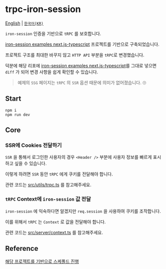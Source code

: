 # trpc-iron-session

[English](./README.md) | [`한국어(KR)`](./README.ko.md)

`iron-session` 인증을 기반으로 `tRPC` 를 보호합니다.

[iron-session examples next.js-typescript][project-structure-based] 프로젝트를 기반으로 구축되었습니다.

프로젝트 구조를 최대한 바꾸지 않고 `HTTP API` 부분을 `tRPC`로 변경했습니다.

덕분에 해당 리포에 [iron-session examples next.js-typescript][project-structure-based]를 그대로 넣으면 `diff` 가 되어 변경 사항을 쉽게 확인할 수 있습니다.

> 예제의 `SSG` 페이지는 `tRPC` 의 `SSR` 옵션 때문에 의미가 없어졌습니다. 🙄

## Start

```shell
npm i
npm run dev
```

## Core

### SSR에 Cookies 전달하기

`SSR` 을 통해서 로그인한 사용자의 경우 `<Header />` 부분에 사용자 정보를 빠르게 표시하고 싶을 수 있습니다.

이렇게 하려면 `SSR` 동안 `tRPC` 에게 쿠키를 전달해야 합니다.

관련 코드는 [src/utils/trpc.ts](./src/utils/trpc.ts) 를 참고해주세요.

### `tRPC` Context에 `iron-session` 값 전달

`iron-session` 에 익숙하다면 알겠지만 `req.session` 을 사용하여 쿠키를 조작합니다.

이를 위해서 `tRPC` 는 `Context` 로 값을 전달해야 합니다.

관련 코드는 [src/server/context.ts](./src/server/context.ts) 를 참고해주세요.

## Reference

[해당 프로젝트를 기반으로 스케폴드 진행][project-structure-based]

[project-structure-based]: https://github.com/vvo/iron-session/blob/main/examples/next.js-typescript/README.md
